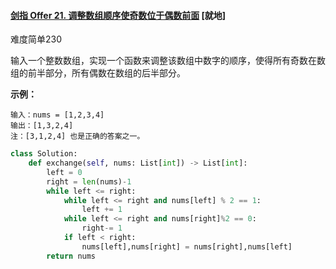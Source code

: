 #### [剑指 Offer 21. 调整数组顺序使奇数位于偶数前面](https://leetcode.cn/problems/diao-zheng-shu-zu-shun-xu-shi-qi-shu-wei-yu-ou-shu-qian-mian-lcof/) [就地]

难度简单230

输入一个整数数组，实现一个函数来调整该数组中数字的顺序，使得所有奇数在数组的前半部分，所有偶数在数组的后半部分。

 

**示例：**

```
输入：nums = [1,2,3,4]
输出：[1,3,2,4] 
注：[3,1,2,4] 也是正确的答案之一。
```

```python
class Solution:
    def exchange(self, nums: List[int]) -> List[int]:
        left = 0
        right = len(nums)-1
        while left <= right:
            while left <= right and nums[left] % 2 == 1:
                left += 1
            while left <= right and nums[right]%2 == 0:
                right-= 1
            if left < right:
                nums[left],nums[right] = nums[right],nums[left]
        return nums
```

